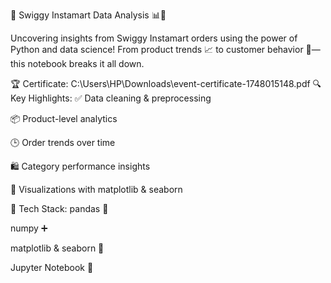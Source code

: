 🛒 Swiggy Instamart Data Analysis 📊🐍

Uncovering insights from Swiggy Instamart orders using the power of Python and data science!
From product trends 📈 to customer behavior 🧠—this notebook breaks it all down.

🏆 Certificate:
C:\Users\HP\Downloads\event-certificate-1748015148.pdf
🔍 Key Highlights:
✅ Data cleaning & preprocessing

📦 Product-level analytics

🕒 Order trends over time

🛍️ Category performance insights

📐 Visualizations with matplotlib & seaborn

📁 Tech Stack:
pandas 🐼

numpy ➕

matplotlib & seaborn 🎨

Jupyter Notebook 📓
